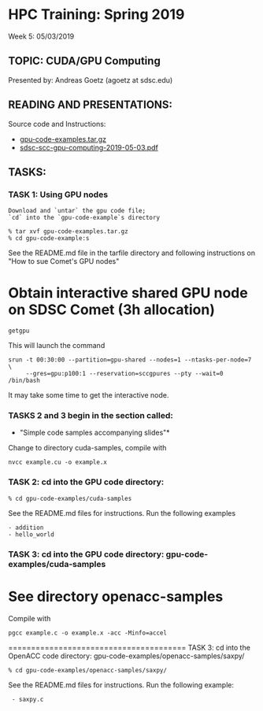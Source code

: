 # HPC Training:  Spring 2019
 Week 5: 05/03/2019

## TOPIC:  CUDA/GPU Computing
Presented by: Andreas Goetz (agoetz  at  sdsc.edu)

## READING AND PRESENTATIONS:

Source code and Instructions:

* [gpu-code-examples.tar.gz](gpu-code-examples.tar.gz)
* [sdsc-scc-gpu-computing-2019-05-03.pdf](sdsc-scc-gpu-computing-2019-05-03.pdf)


## TASKS:
### TASK 1:  Using GPU nodes  
    Download and `untar` the gpu code file; 
    `cd` into the `gpu-code-example`s directory

```
% tar xvf gpu-code-examples.tar.gz
% cd gpu-code-example:s
```
See the README.md file in the tarfile directory and
following instructions on "How to sue Comet's GPU nodes"


# Obtain interactive shared GPU node on SDSC Comet (3h allocation)
`getgpu`

This will launch the command

```
srun -t 00:30:00 --partition=gpu-shared --nodes=1 --ntasks-per-node=7 \
     --gres=gpu:p100:1 --reservation=sccgpures --pty --wait=0 /bin/bash
```

It may take some time to get the interactive node.

### TASKS 2 and 3 begin in the section called:
* "Simple code samples accompanying slides"*

Change to directory cuda-samples, compile with 
```
nvcc example.cu -o example.x
```

### TASK 2:  cd into the GPU code directory: 
```
% cd gpu-code-examples/cuda-samples
```

See the README.md files for instructions.
Run the following examples
 
	- addition
	- hello_world


### TASK 3:  cd into the GPU code directory: gpu-code-examples/cuda-samples
# See directory openacc-samples

Compile with 
```
pgcc example.c -o example.x -acc -Minfo=accel
```

=======================================
TASK 3:  cd into the OpenACC code directory: gpu-code-examples/openacc-samples/saxpy/
```
% cd gpu-code-examples/openacc-samples/saxpy/
```

See the README.md files for instructions.
Run the following example:
 
	 - saxpy.c


